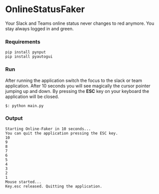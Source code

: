 # OnlineStatusFaker

Your Slack and Teams online status never changes to red anymore. You stay always logged in and green.

### Requirements

```
pip install pynput
pip install pyautogui
```

### Run

After running the application switch the focus to the slack or team application. After 10 seconds you will see magically the cursor pointer jumping up and down.
By pressing the **ESC** key on your keyboard the application will be closed.

```
$: python main.py
```


### Output 

```
Starting Online-Faker in 10 seconds...
You can quit the application pressing the ESC key.
10
9
8
7
6
5
4
3
2
1
Mouse started...
Key.esc released. Quitting the application.
```